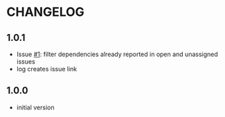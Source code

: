 # CHANGELOG

## 1.0.1
- Issue [#1](https://github.com/muhlba91/gradle-dependency-update-notifier/issues/1): filter dependencies already reported in open and unassigned issues
- log creates issue link

## 1.0.0
- initial version
